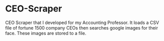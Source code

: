# CEO-Scraper
CEO Scraper that I developed for my Accounting Professor. It loads a CSV file of fortune 1500 company CEOs then searches google images for their face. These images are stored to a file.
